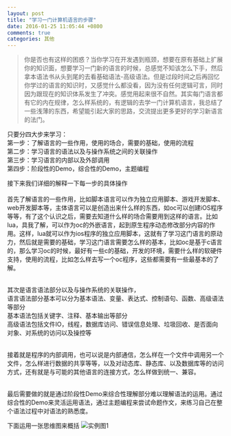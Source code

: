 ```yaml
---
layout: post
title: "学习一门计算机语言的步骤"
date: 2016-01-25 11:05:44 +0800
comments: true
categories: 其他
---
```


>你是否也有这样的困惑？当你学习在开发遇到瓶颈，想要在原有基础上扩展你的知识面，想要学习一门新的语言的时候，总感觉不知该怎么下手，然后拿本语法书从头到尾的去看基础语法-高级语法。但是过段时间之后再回忆你学过的语言的知识时，又感觉什么都没看，因为没有任何逻辑可言，同时因为跟现在的知识体系发生了冲突。感觉用起来很不自然。其实每门语言都有它的内在规律，怎么样系统的，有逻辑的去学一门计算机语言，我总结了一些浅薄的东西，希望能引起大家的思路，交流提出更多更好的学习新语言的法门。

<!--more-->

只要分四大步来学习：  
第一步：了解语言的一些作用，使用的场合，需要的基础，使用的流程  
第二步：学习语言的语法以及与操作系统之间的关联操作  
第三步：学习语言的内部以及外部调用  
第四步：阶段性的Demo，综合性的Demo，主题编程

接下来我们详细的解释一下每一步的具体操作  
<br/>
首先了解语言的一些作用，比如脚本语言可以作为独立应用脚本、游戏开发脚本、web开发脚本等，主体语言可以是创造出来什么样的东西，如oc可以创建iOS程序等等，有了这个认识之后，需要去知道什么样的场合需要用到这样的语言。比如lua，具我了解，可以作为oc的外嵌语言，起到原生程序动态修改部分内容的作用。这样，lua就可以作为ios程序的独立应用脚本，这就有了学习这门语言的原动力，然后就是需要的基础，学习这门语言需要怎么样的基本，比如oc是基于c语言的，那么学习oc的时候，最好有一些c的基础，开发的环境，需要什么样的软硬件支持，使用的流程，比如怎么样去写一个oc程序，这些都需要有一些最基本的了解。  
<br/>

其次是语言语法部分以及与操作系统的关联操作，  
语言语法部分基本可以分为基本语法、变量、表达式、控制语句、函数、高级语法等部分  
基本语法包括关键字、注释、基本输出等部分  
高级语法包括文件IO，线程，数据库访问、错误信息处理、垃圾回收、是否面向对象、对系统的访问以及操控等  
<br/>

接着就是程序的内部调用，也可以说是内部通信，怎么样在一个文件中调用另一个文件，怎么样进行数据的共享等等，以及对动态库、静态库、以及数据库等的访问方式，还有就是与可能的其他语言的连接方式，怎么样做到统一、兼容。  
<br/>

最后需要做的就是通过阶段性Demo来综合性理解部分难以理解语法的运用。通过综合性的Demo来灵活运用语法，通过主题编程来尝试命题作文，来练习自己在整个语法过程中对语法的熟悉度。

下面运用一张思维图来概括
![实例图1](http://7xopon.com1.z0.glb.clouddn.com/2016012501.png)



